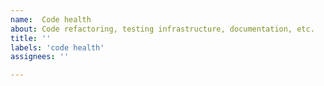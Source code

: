 ```yaml
---
name:  Code health
about: Code refactoring, testing infrastructure, documentation, etc. 
title: ''
labels: 'code health'
assignees: ''

---
```



